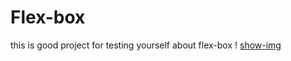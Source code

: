 # Flex-box
this is good project for testing yourself about flex-box
! [show-img](./project/images/main-img.svg)
